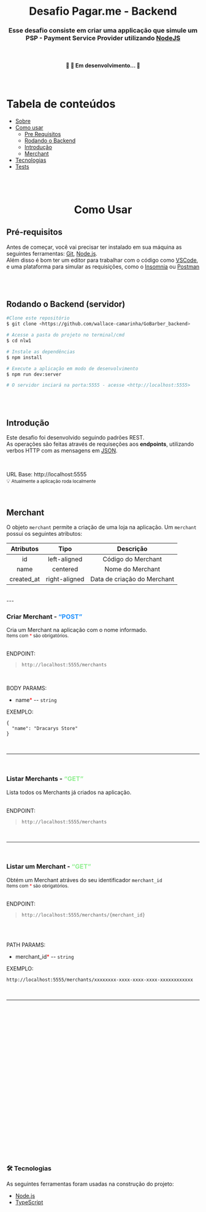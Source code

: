 <h1 align="center">Desafio Pagar.me - Backend</h1>

<h3 align="center">
  Esse desafio consiste em criar uma applicação que simule um <strong>PSP - Payment Service Provider</strong> utilizando <a href="https://nodejs.org/en/">NodeJS</a>
</h3>
<br>
<h4 align="center">
	🚧   🚀 Em desenvolvimento...  🚧
</h4>
<br>

Tabela de conteúdos
=================
<!--ts-->
   * [Sobre](#Sobre)
   * [Como usar](#como-usar)
      * [Pre Requisitos](#pre-requisitos)
      * [Rodando o Backend](#rodando-o-backend)
      * [Introdução](#introducao)
      * [Merchant](#merchant)
   * [Tecnologias](#tecnologias)
   * [Tests](#testes)
<!--te-->
<br>
<br>

<!-- <h1 align="center">Sobre</h1> -->


<h1 align="center">Como Usar</h1>

## Pré-requisitos

Antes de começar, você vai precisar ter instalado em sua máquina as seguintes ferramentas:
[Git](https://git-scm.com), [Node.js](https://nodejs.org/en/).
<br>
Além disso é bom ter um editor para trabalhar com o código como [VSCode](https://code.visualstudio.com/), e uma plataforma para simular as requisições, como o [Insomnia](https://insomnia.rest/download) ou [Postman](https://www.postman.com/downloads/)

<!-- Você pode utilizar este arquivo do Insomnia com as requisições utilizadas em desenvolvimento: download -->

<br>
<br>

## Rodando o Backend (servidor)

```bash
#Clone este repositório
$ git clone <https://github.com/wallace-camarinha/GoBarber_backend>

# Acesse a pasta do projeto no terminal/cmd
$ cd nlw1

# Instale as dependências
$ npm install

# Execute a aplicação em modo de desenvolvimento
$ npm run dev:server

# O servidor inciará na porta:5555 - acesse <http://localhost:5555>
```

<br>
<br>

## Introdução

Este desafio foi desenvolvido seguindo padrões REST.
<br>
As operações são feitas através de requiseções aos <strong>endpoints</strong>, utilizando verbos HTTP com as mensagens em [JSON](http://www.json.org/).

<br>

URL Base: http://localhost:5555
<br>
💡<small> Atualmente a aplicação roda localmente</small>

<br>

## Merchant
O objeto ```merchant``` permite a criação de uma loja na aplicação. Um ```merchant``` possui os seguintes atributos:


| Atributos  |      Tipo     |           Descrição         |
|:----------:|:-------------:|:---------------------------:|
|     id     |  left-aligned |     Código do Merchant      |
|    name    |    centered   |       Nome do Merchant      |
| created_at | right-aligned | Data de criação do Merchant |
<br>
---
<br>

<h3>Criar Merchant - <q style="color:DodgerBlue">POST</q></h3>
Cria um Merchant na aplicação com o nome informado.
<br>
<small>Items com <a style="color:red">*</a> são obrigatórios.</small>
<br>
<br>

ENDPOINT:

>`http://localhost:5555/merchants`

<br>

BODY PARAMS:
<br>

* name<a style="color:red">*</a> -- `string`

EXEMPLO:

    {
      "name": "Dracarys Store"
    }
<br>

---
<br>


<h3>Listar Merchants - <q style="color:LightGreen">GET</q></h3>

Lista todos os Merchants já criados na aplicação.
<br>
<br>

ENDPOINT:

>`http://localhost:5555/merchants`
<br>

---
<br>


<h3>Listar um Merchant - <q style="color:LightGreen">GET</q></h3>

Obtém um Merchant atráves do seu identificador `merchant_id`
<br>
<small>Items com <a style="color:red">*</a> são obrigatórios.</small>
<br>
<br>

ENDPOINT:

>`http://localhost:5555/merchants/{merchant_id}`
<br>

<br>

PATH PARAMS:
<br>

* merchant_id<a style="color:red">*</a> -- `string`

EXEMPLO:

    http://localhost:5555/merchants/xxxxxxxx-xxxx-xxxx-xxxx-xxxxxxxxxxxx

<br>

---
















<br>
<br>
<br>
<br>
<br>
<br>
<br>
<br>
<br>
<br>
<br>
<br>
<br>
<br>
<br>
<br>
<br>
<br>
<br>
<br>
<br>
<br>
<br>


### 🛠 Tecnologias

As seguintes ferramentas foram usadas na construção do projeto:

- [Node.js](https://nodejs.org/en/)
- [TypeScript](https://www.typescriptlang.org/)
